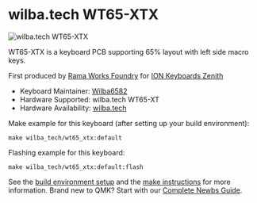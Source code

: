 # wilba.tech WT65-XTX

![wilba.tech WT65-XTX](https://images.squarespace-cdn.com/content/v1/5cb697d0b91449689ccff07f/1592033641845-YXDKZGZQ7BJFA7IDAZYF/ke17ZwdGBToddI8pDm48kPTrHXgsMrSIMwe6YW3w1AZ7gQa3H78H3Y0txjaiv_0fDoOvxcdMmMKkDsyUqMSsMWxHk725yiiHCCLfrh8O1z4YTzHvnKhyp6Da-NYroOW3ZGjoBKy3azqku80C789l0k5fwC0WRNFJBIXiBeNI5fKTrY37saURwPBw8fO2esROAxn-RKSrlQamlL27g22X2A/RW-ZENITH-01.2001.jpg?format=2500w)

WT65-XTX is a keyboard PCB supporting 65% layout with left side macro keys.

First produced by [Rama Works Foundry](https://r.works) for [ION Keyboards Zenith](https://r.works/zenith)

* Keyboard Maintainer: [Wilba6582](https://github.com/Wilba6582)
* Hardware Supported: wilba.tech WT65-XT
* Hardware Availability: [wilba.tech](https://wilba.tech/)

Make example for this keyboard (after setting up your build environment):

    make wilba_tech/wt65_xtx:default

Flashing example for this keyboard:

    make wilba_tech/wt65_xtx:default:flash

See the [build environment setup](https://docs.qmk.fm/#/getting_started_build_tools) and the [make instructions](https://docs.qmk.fm/#/getting_started_make_guide) for more information. Brand new to QMK? Start with our [Complete Newbs Guide](https://docs.qmk.fm/#/newbs).
